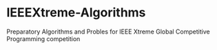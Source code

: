 # IEEEXtreme-Algorithms
Preparatory Algorithms and Probles for IEEE Xtreme Global Competitive Programming competition
